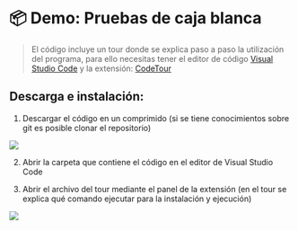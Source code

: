 # 📦 Demo: Pruebas de caja blanca

> El código incluye un tour donde se explica paso a paso la utilización del programa, para ello necesitas tener el editor de código [Visual Studio Code](https://code.visualstudio.com/ "Visual Studio Code") y la extensión: [CodeTour](https://marketplace.visualstudio.com/items?itemName=vsls-contrib.codetour "CodeTour")

## Descarga e instalación:
1. Descargar el código en un comprimido (si se tiene conocimientos sobre git es posible clonar el repositorio)

![](./gu%C3%ADa/ImagenTutorial%231.png)

2. Abrir la carpeta que contiene el código en el editor de Visual Studio Code


3. Abrir el archivo del tour mediante el panel de la extensión (en el tour se explica qué comando ejecutar para la instalación y ejecución)

![](./gu%C3%ADa/ImagenTutorial%231.png)